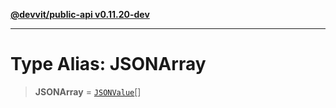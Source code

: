 [**@devvit/public-api v0.11.20-dev**](../README.md)

---

# Type Alias: JSONArray

> **JSONArray** = [`JSONValue`](JSONValue.md)[]
